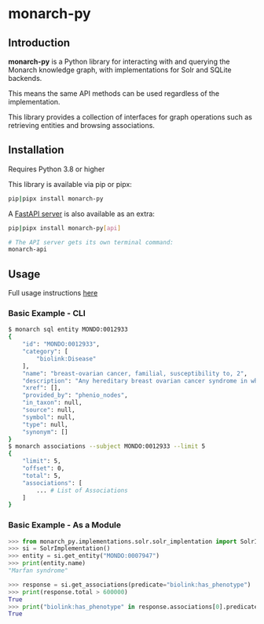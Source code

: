 # monarch-py

## Introduction  

**monarch-py** is a Python library for interacting with and querying the  
Monarch knowledge graph, with implementations for Solr and SQLite backends.  

This means the same API methods can be used regardless of the implementation.  

This library provides a collection of interfaces for graph operations such as retrieving entities and browsing associations. 

## Installation

Requires Python 3.8 or higher

This library is available via pip or pipx:
```bash
pip|pipx install monarch-py 
```

A [FastAPI server](./FastAPI/index.md) is also available as an extra:
```bash
pip|pipx install monarch-py[api]

# The API server gets its own terminal command:
monarch-api 
```

## Usage

Full usage instructions [here](./Usage/index.md)
### Basic Example - CLI

```bash
$ monarch sql entity MONDO:0012933
{
    "id": "MONDO:0012933",
    "category": [
        "biolink:Disease"
    ],
    "name": "breast-ovarian cancer, familial, susceptibility to, 2",
    "description": "Any hereditary breast ovarian cancer syndrome in which the cause of the disease is a mutation in the BRCA2 gene.",
    "xref": [],
    "provided_by": "phenio_nodes",
    "in_taxon": null,
    "source": null,
    "symbol": null,
    "type": null,
    "synonym": []
}
$ monarch associations --subject MONDO:0012933 --limit 5
{
    "limit": 5,
    "offset": 0,
    "total": 5,
    "associations": [
        ... # List of Associations
    ]
}
```

### Basic Example - As a Module

```python
>>> from monarch_py.implementations.solr.solr_implentation import SolrImplementation
>>> si = SolrImplementation()
>>> entity = si.get_entity("MONDO:0007947")
>>> print(entity.name)
"Marfan syndrome"

>>> response = si.get_associations(predicate="biolink:has_phenotype")
>>> print(response.total > 600000)
True
>>> print("biolink:has_phenotype" in response.associations[0].predicate)
True
```
